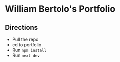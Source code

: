 # William Bertolo's Portfolio

## Directions
- Pull the repo
- cd to portfolio
- Run `npm install`
- Run `next dev`
